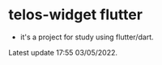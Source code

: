 # telos-widget flutter

- it's a project for study using flutter/dart.

Latest update 17:55 03/05/2022.